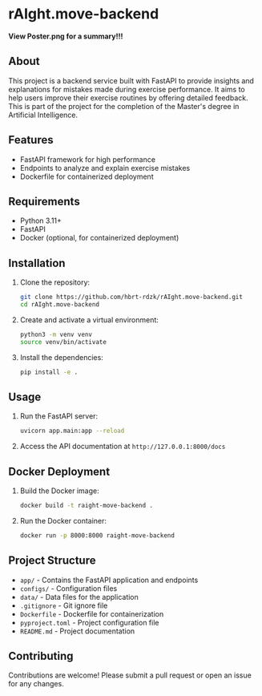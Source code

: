 # rAIght.move-backend
**View Poster.png for a summary!!!**

## About

This project is a backend service built with FastAPI to provide insights and explanations for mistakes made during exercise performance. It aims to help users improve their exercise routines by offering detailed feedback. This is part of the project for the completion of the Master's degree in Artificial Intelligence. 
## Features

- FastAPI framework for high performance
- Endpoints to analyze and explain exercise mistakes
- Dockerfile for containerized deployment

## Requirements

- Python 3.11+
- FastAPI
- Docker (optional, for containerized deployment)

## Installation

1. Clone the repository:
   ```bash
   git clone https://github.com/hbrt-rdzk/rAIght.move-backend.git
   cd rAIght.move-backend
   ```

2. Create and activate a virtual environment:
   ```bash
   python3 -m venv venv
   source venv/bin/activate
   ```

3. Install the dependencies:
   ```bash
   pip install -e .
   ```

## Usage

1. Run the FastAPI server:
   ```bash
   uvicorn app.main:app --reload
   ```

2. Access the API documentation at `http://127.0.0.1:8000/docs`

## Docker Deployment

1. Build the Docker image:
   ```bash
   docker build -t raight-move-backend .
   ```

2. Run the Docker container:
   ```bash
   docker run -p 8000:8000 raight-move-backend
   ```

## Project Structure

- `app/` - Contains the FastAPI application and endpoints
- `configs/` - Configuration files
- `data/` - Data files for the application
- `.gitignore` - Git ignore file
- `Dockerfile` - Dockerfile for containerization
- `pyproject.toml` - Project configuration file
- `README.md` - Project documentation

## Contributing

Contributions are welcome! Please submit a pull request or open an issue for any changes.
